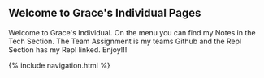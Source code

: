 ## Welcome to Grace's Individual Pages

Welcome to Grace's Individual. On the menu you can find my Notes in the Tech Section. The Team Assignment is my teams Github and the Repl Section has my Repl linked. Enjoy!!!

{% include navigation.html %}

